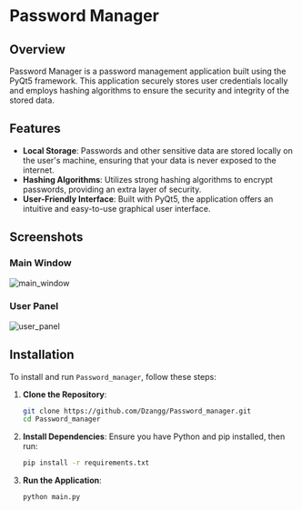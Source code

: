 # Password Manager

## Overview

Password Manager is a password management application built using the PyQt5 framework. This application securely stores user credentials locally and employs hashing algorithms to ensure the security and integrity of the stored data.

## Features

- **Local Storage**: Passwords and other sensitive data are stored locally on the user's machine, ensuring that your data is never exposed to the internet.
- **Hashing Algorithms**: Utilizes strong hashing algorithms to encrypt passwords, providing an extra layer of security.
- **User-Friendly Interface**: Built with PyQt5, the application offers an intuitive and easy-to-use graphical user interface.

## Screenshots

### Main Window

![main_window](https://user-images.githubusercontent.com/79015072/216077870-f3b76b7e-c303-476a-a701-fa68fbe248ef.png)

### User Panel

![user_panel](https://user-images.githubusercontent.com/79015072/216077864-641e7c2f-e0b3-4799-949e-7a1a5586f362.png)

## Installation

To install and run `Password_manager`, follow these steps:

1. **Clone the Repository**:
   ```bash
   git clone https://github.com/Dzangg/Password_manager.git
   cd Password_manager
   ```
2. **Install Dependencies**:
   Ensure you have Python and pip installed, then run:
   ```bash
   pip install -r requirements.txt
   ```
3. **Run the Application**:
   ```bash
   python main.py
   ```

